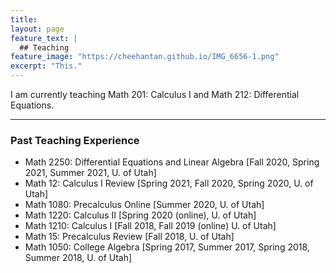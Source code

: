 ```yaml
---
title: 
layout: page
feature_text: |
  ## Teaching
feature_image: "https://cheehantan.github.io/IMG_6656-1.png"
excerpt: "This."
---
```


I am currently teaching Math 201: Calculus I and Math 212: Differential Equations. 
<hr/>

### Past Teaching Experience
* Math 2250: Differential Equations and Linear Algebra [Fall 2020, Spring 2021, Summer 2021, U. of Utah] 
* Math 12: Calculus I Review [Spring 2021, Fall 2020, Spring 2020, U. of Utah]
* Math 1080: Precalculus Online [Summer 2020, U. of Utah]
* Math 1220: Calculus II [Spring 2020 (online), U. of Utah]
* Math 1210: Calculus I [Fall 2018, Fall 2019 (online) U. of Utah]
* Math 15: Precalculus Review [Fall 2018, U. of Utah]
* Math 1050: College Algebra [Spring 2017, Summer 2017, Spring 2018, Summer 2018, U. of Utah]
